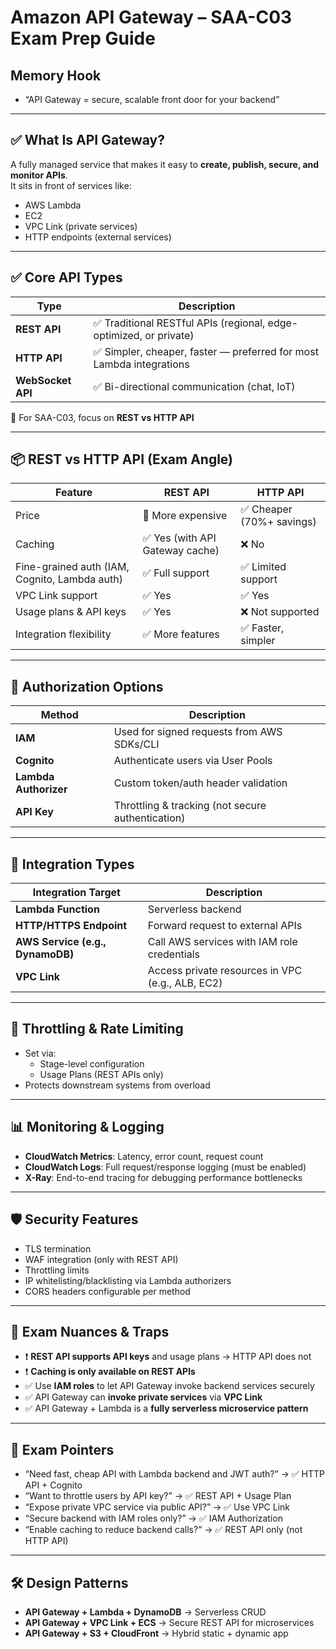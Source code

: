 # Amazon API Gateway – SAA-C03 Exam Prep Guide

## Memory Hook  
- “API Gateway = secure, scalable front door for your backend”

---

## ✅ What Is API Gateway?

A fully managed service that makes it easy to **create, publish, secure, and monitor APIs**.  
It sits in front of services like:
- AWS Lambda
- EC2
- VPC Link (private services)
- HTTP endpoints (external services)

---

## ✅ Core API Types

| Type                  | Description                                                                 |
|------------------------|-----------------------------------------------------------------------------|
| **REST API**           | ✅ Traditional RESTful APIs (regional, edge-optimized, or private)           |
| **HTTP API**           | ✅ Simpler, cheaper, faster — preferred for most Lambda integrations         |
| **WebSocket API**      | ✅ Bi-directional communication (chat, IoT)                                   |

🧠 For SAA-C03, focus on **REST vs HTTP API**

---

## 📦 REST vs HTTP API (Exam Angle)

| Feature                     | REST API                    | HTTP API                       |
|-----------------------------|-----------------------------|--------------------------------|
| Price                       | 💸 More expensive            | ✅ Cheaper (70%+ savings)       |
| Caching                     | ✅ Yes (with API Gateway cache) | ❌ No                         |
| Fine-grained auth (IAM, Cognito, Lambda auth) | ✅ Full support | ✅ Limited support            |
| VPC Link support            | ✅ Yes                      | ✅ Yes                          |
| Usage plans & API keys      | ✅ Yes                      | ❌ Not supported                |
| Integration flexibility     | ✅ More features             | ✅ Faster, simpler              |

---

## 🔐 Authorization Options

| Method           | Description                                        |
|------------------|----------------------------------------------------|
| **IAM**          | Used for signed requests from AWS SDKs/CLI         |
| **Cognito**      | Authenticate users via User Pools                  |
| **Lambda Authorizer** | Custom token/auth header validation         |
| **API Key**      | Throttling & tracking (not secure authentication)  |

---

## 🔧 Integration Types

| Integration Target         | Description                                           |
|-----------------------------|-------------------------------------------------------|
| **Lambda Function**         | Serverless backend                                    |
| **HTTP/HTTPS Endpoint**     | Forward request to external APIs                      |
| **AWS Service (e.g., DynamoDB)** | Call AWS services with IAM role credentials     |
| **VPC Link**                | Access private resources in VPC (e.g., ALB, EC2)      |

---

## 🔄 Throttling & Rate Limiting

- Set via:
  - Stage-level configuration
  - Usage Plans (REST APIs only)
- Protects downstream systems from overload

---

## 📊 Monitoring & Logging

- **CloudWatch Metrics**: Latency, error count, request count
- **CloudWatch Logs**: Full request/response logging (must be enabled)
- **X-Ray**: End-to-end tracing for debugging performance bottlenecks

---

## 🛡️ Security Features

- TLS termination
- WAF integration (only with REST API)
- Throttling limits
- IP whitelisting/blacklisting via Lambda authorizers
- CORS headers configurable per method

---

## 🧠 Exam Nuances & Traps

- ❗ **REST API supports API keys** and usage plans → HTTP API does not
- ❗ **Caching is only available on REST APIs**
- ✅ Use **IAM roles** to let API Gateway invoke backend services securely
- ✅ API Gateway can **invoke private services** via **VPC Link**
- ✅ API Gateway + Lambda is a **fully serverless microservice pattern**

---

## 📌 Exam Pointers

- “Need fast, cheap API with Lambda backend and JWT auth?” → ✅ HTTP API + Cognito
- “Want to throttle users by API key?” → ✅ REST API + Usage Plan
- “Expose private VPC service via public API?” → ✅ Use VPC Link
- “Secure backend with IAM roles only?” → ✅ IAM Authorization
- “Enable caching to reduce backend calls?” → ✅ REST API only (not HTTP API)

---

## 🛠️ Design Patterns

- **API Gateway + Lambda + DynamoDB** → Serverless CRUD
- **API Gateway + VPC Link + ECS** → Secure REST API for microservices
- **API Gateway + S3 + CloudFront** → Hybrid static + dynamic app

